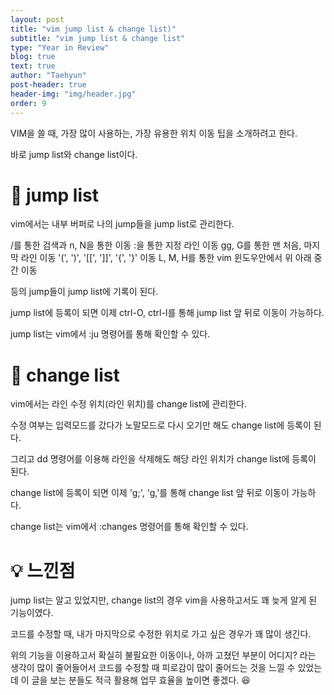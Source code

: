 ```yaml
---
layout: post
title: "vim jump list & change list)"
subtitle: "vim jump list & change list"
type: "Year in Review"
blog: true
text: true
author: "Taehyun"
post-header: true
header-img: "img/header.jpg"
order: 9
---
```


VIM을 쓸 때, 가장 많이 사용하는, 가장 유용한 위치 이동 팁을 소개하려고 한다.

바로 jump list와 change list이다.

# 🏃 jump list

vim에서는 내부 버퍼로 나의 jump들을 jump list로 관리한다.

/를 통한 검색과 n, N을 통한 이동
:을 통한 지정 라인 이동
gg, G를 통한 맨 처음, 마지막 라인 이동
'(', ')', '\[[', ']]', '{', '}' 이동
L, M, H를 통한 vim 윈도우안에서 위 아래 중간 이동

등의 jump들이 jump list에 기록이 된다.

jump list에 등록이 되면 이제 ctrl-O, ctrl-I를 통해 jump list 앞 뒤로 이동이 가능하다.

jump list는 vim에서 :ju 명령어를 통해 확인할 수 있다.

# 🚴 change list

vim에서는 라인 수정 위치(라인 위치)를 change list에 관리한다.

수정 여부는 입력모드를 갔다가 노말모드로 다시 오기만 해도 change list에 등록이 된다.

그리고 dd 명령어를 이용해 라인을 삭제해도 해당 라인 위치가 change list에 등록이 된다.

change list에 등록이 되면 이제 'g;', 'g,'를 통해 change list 앞 뒤로 이동이 가능하다.

change list는 vim에서 :changes 명령어를 통해 확인할 수 있다.

# 💡 느낀점

jump list는 알고 있었지만, change list의 경우 vim을 사용하고서도 꽤 늦게 알게 된 기능이였다.

코드를 수정할 때, 내가 마지막으로 수정한 위치로 가고 싶은 경우가 꽤 많이 생긴다.

위의 기능을 이용하고서 확실히 불필요한 이동이나, 아까 고쳤던 부분이 어디지? 라는 생각이 많이 줄어들어서 코드를 수정할 때 피로감이 많이 줄어드는 것을 느낄 수 있었는데 이 글을 보는 분들도 적극 활용해 업무 효율을 높이면 좋겠다. 😆